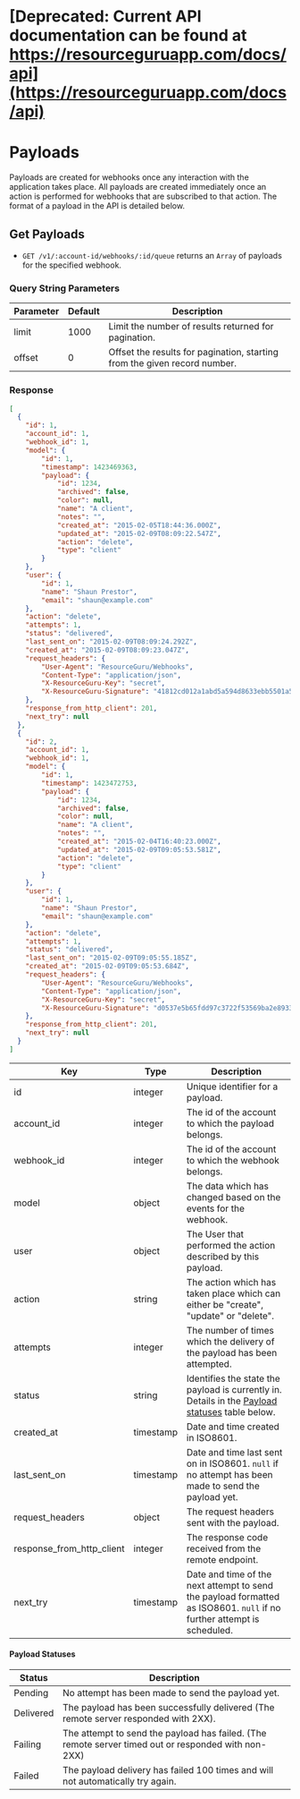 # [Deprecated: Current API documentation can be found at https://resourceguruapp.com/docs/api](https://resourceguruapp.com/docs/api)

# Payloads

Payloads are created for webhooks once any interaction with the application takes place. All payloads are created immediately once an action is performed for webhooks that are subscribed to that action. The format of a payload in the API is detailed below.

## Get Payloads

* `GET /v1/:account-id/webhooks/:id/queue` returns an `Array` of payloads for the specified webhook.

### Query String Parameters

Parameter | Default | Description
--- | --- | --- 
limit | 1000 | Limit the number of results returned for pagination.
offset | 0 | Offset the results for pagination, starting from the given record number.

### Response

```json
[
  {
    "id": 1,
    "account_id": 1,
    "webhook_id": 1,
    "model": {
        "id": 1,
        "timestamp": 1423469363,
        "payload": {
            "id": 1234,
            "archived": false,
            "color": null,
            "name": "A client",
            "notes": "",
            "created_at": "2015-02-05T18:44:36.000Z",
            "updated_at": "2015-02-09T08:09:22.547Z",
            "action": "delete",
            "type": "client"
        }
    },
    "user": {
        "id": 1,
        "name": "Shaun Prestor",
        "email": "shaun@example.com"
    },
    "action": "delete",
    "attempts": 1,
    "status": "delivered",
    "last_sent_on": "2015-02-09T08:09:24.292Z",
    "created_at": "2015-02-09T08:09:23.047Z",
    "request_headers": {
        "User-Agent": "ResourceGuru/Webhooks",
        "Content-Type": "application/json",
        "X-ResourceGuru-Key": "secret",
        "X-ResourceGuru-Signature": "41812cd012a1abd5a594d8633ebb5501a5cb0d3ee56bb4a4069b9f9e3bf962d6"
    },
    "response_from_http_client": 201,
    "next_try": null
  },
  {
    "id": 2,
    "account_id": 1,
    "webhook_id": 1,
    "model": {
        "id": 1,
        "timestamp": 1423472753,
        "payload": {
            "id": 1234,
            "archived": false,
            "color": null,
            "name": "A client",
            "notes": "",
            "created_at": "2015-02-04T16:40:23.000Z",
            "updated_at": "2015-02-09T09:05:53.581Z",
            "action": "delete",
            "type": "client"
        }
    },
    "user": {
        "id": 1,
        "name": "Shaun Prestor",
        "email": "shaun@example.com"
    },
    "action": "delete",
    "attempts": 1,
    "status": "delivered",
    "last_sent_on": "2015-02-09T09:05:55.185Z",
    "created_at": "2015-02-09T09:05:53.684Z",
    "request_headers": {
        "User-Agent": "ResourceGuru/Webhooks",
        "Content-Type": "application/json",
        "X-ResourceGuru-Key": "secret",
        "X-ResourceGuru-Signature": "d0537e5b65fdd97c3722f53569ba2e89335889fa25f235c5d864f1d9422ec400"
    },
    "response_from_http_client": 201,
    "next_try": null
  }
]
```

Key | Type | Description
--- | --- | ---
id | integer | Unique identifier for a payload.
account_id | integer | The id of the account to which the payload belongs.
webhook_id | integer | The id of the account to which the webhook belongs.
model | object | The data which has changed based on the events for the webhook.
user | object | The User that performed the action described by this payload.
action | string | The action which has taken place which can either be "create", "update" or "delete".
attempts | integer | The number of times which the delivery of the payload has been attempted.
status | string | Identifies the state the payload is currently in. Details in the [Payload statuses](#payload-statuses) table below.
created_at | timestamp | Date and time created in ISO8601.
last_sent_on | timestamp | Date and time last sent on in ISO8601. `null` if no attempt has been made to send the payload yet.
request_headers | object | The request headers sent with the payload.
response_from_http_client | integer | The response code received from the remote endpoint.
next_try | timestamp | Date and time of the next attempt to send the payload formatted as ISO8601. `null` if no further attempt is scheduled.

#### Payload Statuses

Status | Description
---    | ---
Pending   | No attempt has been made to send the payload yet.
Delivered | The payload has been successfully delivered (The remote server responded with 2XX).
Failing   | The attempt to send the payload has failed. (The remote server timed out or responded with non-2XX)
Failed    | The payload delivery has failed 100 times and will not automatically try again.

